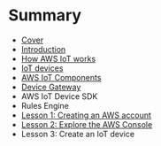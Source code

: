 # Summary

* [Cover](README.md)
* [Introduction](documentation/Introduction.md)
* [How AWS IoT works](how_aws_iot_works.md)
* [IoT devices](iot_devices.md)
* [AWS IoT Components](aws_iot_components.md)
* [Device Gateway](device_gateway.md)
* AWS IoT Device SDK
* Rules Engine
* [Lesson 1: Creating an AWS account](lesson_1_creating_an_aws_account.md)
* [Lesson 2: Explore the AWS Console](lesson_2_explore_the_aws_console.md)
* Lesson 3: Create an IoT device

